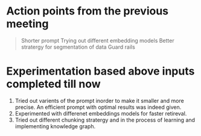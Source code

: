 # Action points from the previous meeting

> Shorter prompt
> Trying out different embedding models
> Better stratergy for segmentation of data
> Guard rails

# Experimentation based above inputs completed till now

1. Tried out varients of the prompt inorder to make it smaller and more precise. An efficient prompt with optimal results was indeed given.
2. Experimented with differenet embeddings models for faster retireval.
3. Tried out different chunking stratergy and in the process of learning and implementing knowledge graph. 
